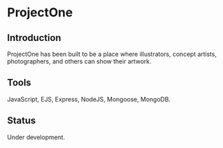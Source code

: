 # ProjectOne

<h2>Introduction</h2>

ProjectOne has been built to be a place where illustrators, concept artists, photographers, and others can show their artwork.  

<h2>Tools</h2>

JavaScript, EJS, Express, NodeJS, Mongoose, MongoDB.

<h2>Status</h2>

Under development.
